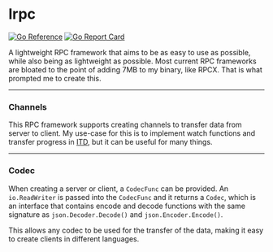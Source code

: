 # lrpc

[![Go Reference](https://pkg.go.dev/badge/go.arsenm.dev/lrpc.svg)](https://pkg.go.dev/go.arsenm.dev/lrpc)
[![Go Report Card](https://goreportcard.com/badge/go.arsenm.dev/lrpc)](https://goreportcard.com/report/go.arsenm.dev/lrpc)

A lightweight RPC framework that aims to be as easy to use as possible, while also being as lightweight as possible. Most current RPC frameworks are bloated to the point of adding 7MB to my binary, like RPCX. That is what prompted me to create this.

---

### Channels

This RPC framework supports creating channels to transfer data from server to client. My use-case for this is to implement watch functions and transfer progress in [ITD](https://gitea.arsenm.dev/Arsen6331/itd), but it can be useful for many things.

---

### Codec

When creating a server or client, a `CodecFunc` can be provided. An `io.ReadWriter` is passed into the `CodecFunc` and it returns a `Codec`, which is an interface that contains encode and decode functions with the same signature as `json.Decoder.Decode()` and `json.Encoder.Encode()`.

This allows any codec to be used for the transfer of the data, making it easy to create clients in different languages.